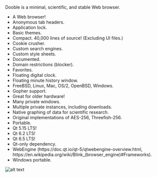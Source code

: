 Dooble is a minimal, scientific, and stable Web browser.

<ul>
<li>A Web browser!</li>
<li>Anonymous tab headers.</li>
<li>Application lock.</li>
<li>Basic themes.</li>
<li>Compact. 40,000 lines of source! (Excluding UI files.)</li>
<li>Cookie crusher.</li>
<li>Custom search engines.</li>
<li>Custom style sheets.</li>
<li>Documented.</li>
<li>Domain restrictions (blocker).</li>
<li>Favorites.</li>
<li>Floating digital clock.</li>
<li>Floating minute history window.</li>
<li>FreeBSD, Linux, Mac, OS/2, OpenBSD, Windows.</li>
<li>Gopher support.</li>
<li>Great for older hardware!</li>
<li>Many private windows.</li>
<li>Multiple private instances, including downloads.</li>
<li>Native graphing of data for scientific research.</li>
<li>Original implementations of AES-256, Threefish-256.</li>
<li>Portable.</li>
<li>Qt 5.15 LTS!</li>
<li>Qt 6.2 LTS!</li>
<li>Qt 6.5 LTS!</li>
<li>Qt-only dependency.</li>
<li>WebEngine (https://doc.qt.io/qt-5/qtwebengine-overview.html, https://en.wikipedia.org/wiki/Blink_(browser_engine)#Frameworks).</li>
<li>Windows portable.</li>
</ul>

![alt text](https://github.com/textbrowser/dooble/blob/master/Images/dooble_1.png)
